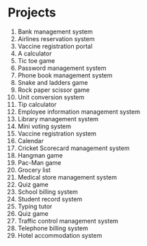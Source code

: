 # Projects

1. Bank management system
3. Airlines reservation system
4. Vaccine registration portal
5. A calculator
6. Tic toe game
7. Password management system
8. Phone book management system
9. Snake and ladders game
10. Rock paper scissor game
11. Unit conversion system
12. Tip calculator
13. Employee information management system
14. Library management system
15. Mini voting system
16. Vaccine registration system
17. Calendar
18. Cricket Scorecard management system
19. Hangman game
20. Pac-Man game
21. Grocery list
22. Medical store management system
23. Quiz game
24. School billing system
25. Student record system
26. Typing tutor
27. Quiz game
28. Traffic control management system
29. Telephone billing system
30. Hotel accommodation system
